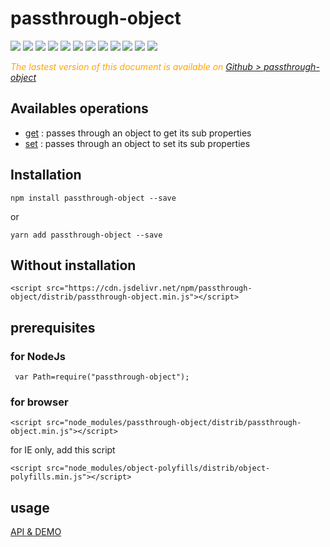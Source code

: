 # passthrough-object

  <div style="display:inline">
    <a target="_blank" title="build" href="https://travis-ci.org/Sylvain59650/passthrough-object"><img src="https://travis-ci.org/Sylvain59650/passthrough-object.png?branch=master" /></a>
    <a target="_blank" title="version" href="https://www.npmjs.com/package/passthrough-object"><img src="https://img.shields.io/npm/v/passthrough-object.svg" /></a>
    <a target="_blank" title="package" href="https://github.com/Sylvain59650/passthrough-object"><img src="https://img.shields.io/github/package-json/v/Sylvain59650/passthrough-object.svg" /></a>
    <a target="_blank" title="dependencies" href="https://david-dm.org/Sylvain59650/passthrough-object"><img src="https://img.shields.io/david/Sylvain59650/passthrough-object.svg" /></a>
    <a target="_blank" title="dependencies graph" href="http://npm.anvaka.com/#/view/2d/passthrough-object"><img src="https://img.shields.io/badge/dependencies-graph-blue.svg" /></a>
    <img src="https://img.shields.io/bundlephobia/min/passthrough-object.svg" />
    <img src="https://img.shields.io/badge/eslint-ok-blue.svg" />
    <a target="_blank" title="tests" href="https://sylvain59650.github.io/passthrough-object/"><img src="https://img.shields.io/badge/tests-passing-brightgreen.svg" /></a>  <a target="_blank" title="downloads" href="https://www.jsdelivr.com/package/npm/passthrough-object"><img src="https://data.jsdelivr.com/v1/package/npm/passthrough-object/badge" /></a>
    <a target="_blank" title="cdn" href="https://cdn.jsdelivr.net/npm/passthrough-object/distrib/passthrough-object.min.js"><img src="https://img.shields.io/badge/cdn-jsdeliv-black.svg" /></a>
    <img src="https://img.shields.io/npm/l/passthrough-object.svg" />
    <img src="https://hits.dwyl.com/Sylvain59650/passthrough-object.svg" />
  </div>



 <div class="Note" style="color:orange;font-style:italic">
 
  The lastest version of this document is available on [Github > passthrough-object](https://github.com/Sylvain59650/passthrough-object/blob/master/README.md)
</div>

## Availables operations

- [get](https://sylvain59650.github.io/passthrough-object/api.html#get) : passes through an object to get its sub properties
- [set](https://sylvain59650.github.io/passthrough-object/api.html#set) : passes through an object to set its sub properties

## Installation

    npm install passthrough-object --save

or

    yarn add passthrough-object --save

## Without installation

    <script src="https://cdn.jsdelivr.net/npm/passthrough-object/distrib/passthrough-object.min.js"></script>

## prerequisites

### for NodeJs

     var Path=require("passthrough-object");

### for browser

    <script src="node_modules/passthrough-object/distrib/passthrough-object.min.js"></script>

for IE only, add this script

    <script src="node_modules/object-polyfills/distrib/object-polyfills.min.js"></script>

## usage

<a href="https://sylvain59650.github.io/passthrough-object/">API & DEMO</a>